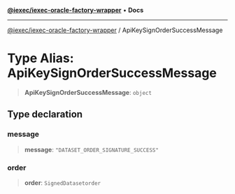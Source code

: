 [**@iexec/iexec-oracle-factory-wrapper**](../README.md) • **Docs**

***

[@iexec/iexec-oracle-factory-wrapper](../globals.md) / ApiKeySignOrderSuccessMessage

# Type Alias: ApiKeySignOrderSuccessMessage

> **ApiKeySignOrderSuccessMessage**: `object`

## Type declaration

### message

> **message**: `"DATASET_ORDER_SIGNATURE_SUCCESS"`

### order

> **order**: `SignedDatasetorder`
